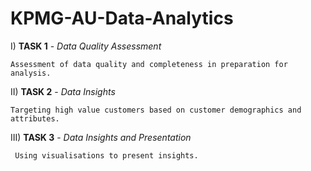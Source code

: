 # KPMG-AU-Data-Analytics
I) **TASK 1** - _Data Quality Assessment_

    Assessment of data quality and completeness in preparation for analysis. 

II) **TASK 2** - _Data Insights_

    Targeting high value customers based on customer demographics and attributes. 

III) **TASK 3** - _Data Insights and Presentation_

     Using visualisations to present insights.
